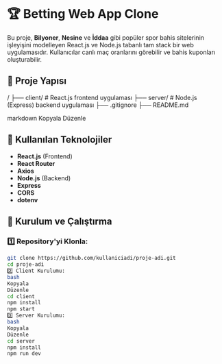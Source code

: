 # 🏆 Betting Web App Clone

Bu proje, **Bilyoner**, **Nesine** ve **İddaa** gibi popüler spor bahis sitelerinin işleyişini modelleyen React.js ve Node.js tabanlı tam stack bir web uygulamasıdır. Kullanıcılar canlı maç oranlarını görebilir ve bahis kuponları oluşturabilir.

## 📁 Proje Yapısı

/
├── client/ # React.js frontend uygulaması
├── server/ # Node.js (Express) backend uygulaması
├── .gitignore
├── README.md

markdown
Kopyala
Düzenle

## 🚀 Kullanılan Teknolojiler

- **React.js** (Frontend)
- **React Router**
- **Axios**
- **Node.js** (Backend)
- **Express**
- **CORS**
- **dotenv**

## 🔧 Kurulum ve Çalıştırma

### 1️⃣ Repository'yi Klonla:
```bash
git clone https://github.com/kullaniciadi/proje-adi.git
cd proje-adi
2️⃣ Client Kurulumu:
bash
Kopyala
Düzenle
cd client
npm install
npm start
3️⃣ Server Kurulumu:
bash
Kopyala
Düzenle
cd server
npm install
npm run dev